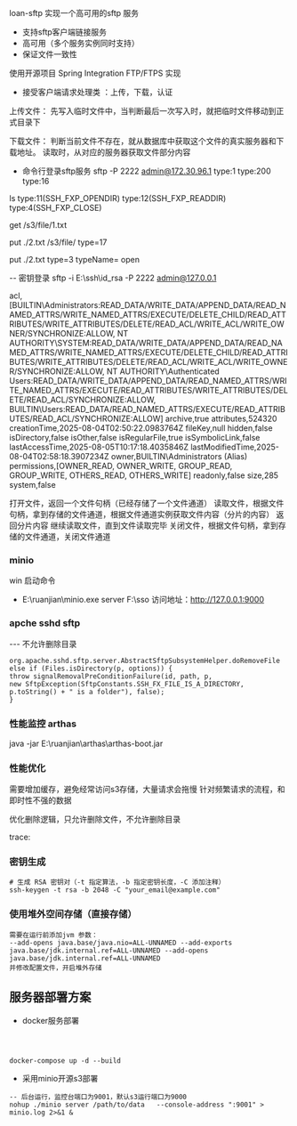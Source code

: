 loan-sftp 实现一个高可用的sftp 服务
* 支持sftp客户端链接服务
* 高可用（多个服务实例同时支持）
* 保证文件一致性


使用开源项目  Spring Integration  FTP/FTPS 实现



* 接受客户端请求处理类 ：上传，下载，认证


上传文件：
先写入临时文件中，当判断最后一次写入时，就把临时文件移动到正式目录下

下载文件：
判断当前文件不存在，就从数据库中获取这个文件的真实服务器和下载地址。
读取时，从对应的服务器获取文件部分内容


- 命令行登录sftp服务
sftp -P 2222 admin@172.30.96.1
type:1  type:200  type:16

ls
type:11(SSH_FXP_OPENDIR)  type:12(SSH_FXP_READDIR)  type:4(SSH_FXP_CLOSE)


get /s3/file/1.txt


put ./2.txt /s3/file/
type=17 

put ./2.txt
type=3 typeName= open

-- 密钥登录
sftp  -i E:\ssh\id_rsa -P 2222 admin@127.0.0.1




acl,[BUILTIN\Administrators:READ_DATA/WRITE_DATA/APPEND_DATA/READ_NAMED_ATTRS/WRITE_NAMED_ATTRS/EXECUTE/DELETE_CHILD/READ_ATTRIBUTES/WRITE_ATTRIBUTES/DELETE/READ_ACL/WRITE_ACL/WRITE_OWNER/SYNCHRONIZE:ALLOW, NT AUTHORITY\SYSTEM:READ_DATA/WRITE_DATA/APPEND_DATA/READ_NAMED_ATTRS/WRITE_NAMED_ATTRS/EXECUTE/DELETE_CHILD/READ_ATTRIBUTES/WRITE_ATTRIBUTES/DELETE/READ_ACL/WRITE_ACL/WRITE_OWNER/SYNCHRONIZE:ALLOW, NT AUTHORITY\Authenticated Users:READ_DATA/WRITE_DATA/APPEND_DATA/READ_NAMED_ATTRS/WRITE_NAMED_ATTRS/EXECUTE/READ_ATTRIBUTES/WRITE_ATTRIBUTES/DELETE/READ_ACL/SYNCHRONIZE:ALLOW, BUILTIN\Users:READ_DATA/READ_NAMED_ATTRS/EXECUTE/READ_ATTRIBUTES/READ_ACL/SYNCHRONIZE:ALLOW]
archive,true
attributes,524320
creationTime,2025-08-04T02:50:22.0983764Z
fileKey,null
hidden,false
isDirectory,false
isOther,false
isRegularFile,true
isSymbolicLink,false
lastAccessTime,2025-08-05T10:17:18.4035846Z
lastModifiedTime,2025-08-04T02:58:18.3907234Z
owner,BUILTIN\Administrators (Alias)
permissions,[OWNER_READ, OWNER_WRITE, GROUP_READ, GROUP_WRITE, OTHERS_READ, OTHERS_WRITE]
readonly,false
size,285
system,false





打开文件，返回一个文件句柄（已经存储了一个文件通道）
读取文件，根据文件句柄，拿到存储的文件通道，根据文件通道实例获取文件内容（分片的内容）
返回分片内容
继续读取文件，直到文件读取完毕
关闭文件，根据文件句柄，拿到存储的文件通道，关闭文件通道




### minio
win 启动命令
* E:\ruanjian\minio.exe server  F:\sso
访问地址：http://127.0.0.1:9000




### apche  sshd sftp
---  不允许删除目录
```
org.apache.sshd.sftp.server.AbstractSftpSubsystemHelper.doRemoveFile
else if (Files.isDirectory(p, options)) {
throw signalRemovalPreConditionFailure(id, path, p,
new SftpException(SftpConstants.SSH_FX_FILE_IS_A_DIRECTORY, p.toString() + " is a folder"), false);
}
```


### 性能监控 arthas
java -jar E:\ruanjian\arthas\arthas-boot.jar


### 性能优化
需要增加缓存，避免经常访问s3存储，大量请求会拖慢
针对频繁请求的流程，和即时性不强的数据

优化删除逻辑，只允许删除文件，不允许删除目录

trace:

### 密钥生成
```angular2html
# 生成 RSA 密钥对（-t 指定算法，-b 指定密钥长度，-C 添加注释）
ssh-keygen -t rsa -b 2048 -C "your_email@example.com"
```


### 使用堆外空间存储（直接存储）
```
需要在运行前添加jvm 参数：
--add-opens java.base/java.nio=ALL-UNNAMED --add-exports java.base/jdk.internal.ref=ALL-UNNAMED --add-opens java.base/jdk.internal.ref=ALL-UNNAMED
并修改配置文件，开启堆外存储
```




## 服务器部署方案
* docker服务部署
```angular2html



docker-compose up -d --build

```
* 采用minio开源s3部署
```angular2html
-- 后台运行，监控台端口为9001，默认s3运行端口为9000
nohup ./minio server /path/to/data   --console-address ":9001" > minio.log 2>&1 &
```

